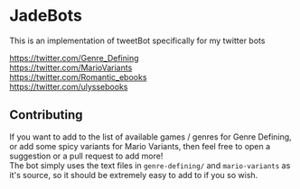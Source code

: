 # JadeBots

This is an implementation of tweetBot specifically for my twitter bots

https://twitter.com/Genre_Defining  
https://twitter.com/MarioVariants  
https://twitter.com/Romantic_ebooks  
https://twitter.com/ulyssebooks

## Contributing

If you want to add to the list of available games / genres for Genre Defining, or add some spicy variants for Mario Variants, then feel free to open a suggestion or a pull request to add more!  
The bot simply uses the text files in `genre-defining/` and `mario-variants` as it's source, so it should be extremely easy to add to if you so wish.
